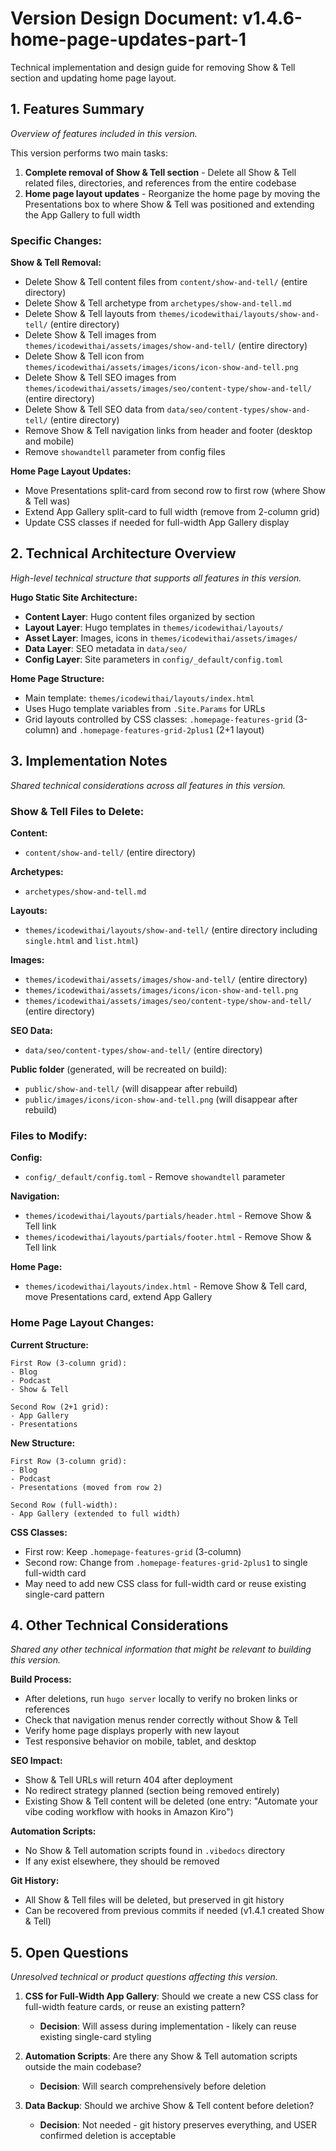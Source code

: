 # Version Design Document: v1.4.6-home-page-updates-part-1
Technical implementation and design guide for removing Show & Tell section and updating home page layout.

## 1. Features Summary
_Overview of features included in this version._

This version performs two main tasks:

1. **Complete removal of Show & Tell section** - Delete all Show & Tell related files, directories, and references from the entire codebase
2. **Home page layout updates** - Reorganize the home page by moving the Presentations box to where Show & Tell was positioned and extending the App Gallery to full width

### Specific Changes:

**Show & Tell Removal:**
- Delete Show & Tell content files from `content/show-and-tell/` (entire directory)
- Delete Show & Tell archetype from `archetypes/show-and-tell.md`
- Delete Show & Tell layouts from `themes/icodewithai/layouts/show-and-tell/` (entire directory)
- Delete Show & Tell images from `themes/icodewithai/assets/images/show-and-tell/` (entire directory)
- Delete Show & Tell icon from `themes/icodewithai/assets/images/icons/icon-show-and-tell.png`
- Delete Show & Tell SEO images from `themes/icodewithai/assets/images/seo/content-type/show-and-tell/` (entire directory)
- Delete Show & Tell SEO data from `data/seo/content-types/show-and-tell/` (entire directory)
- Remove Show & Tell navigation links from header and footer (desktop and mobile)
- Remove `showandtell` parameter from config files

**Home Page Layout Updates:**
- Move Presentations split-card from second row to first row (where Show & Tell was)
- Extend App Gallery split-card to full width (remove from 2-column grid)
- Update CSS classes if needed for full-width App Gallery display

## 2. Technical Architecture Overview
_High-level technical structure that supports all features in this version._

**Hugo Static Site Architecture:**
- **Content Layer**: Hugo content files organized by section
- **Layout Layer**: Hugo templates in `themes/icodewithai/layouts/`
- **Asset Layer**: Images, icons in `themes/icodewithai/assets/images/`
- **Data Layer**: SEO metadata in `data/seo/`
- **Config Layer**: Site parameters in `config/_default/config.toml`

**Home Page Structure:**
- Main template: `themes/icodewithai/layouts/index.html`
- Uses Hugo template variables from `.Site.Params` for URLs
- Grid layouts controlled by CSS classes: `.homepage-features-grid` (3-column) and `.homepage-features-grid-2plus1` (2+1 layout)

## 3. Implementation Notes
_Shared technical considerations across all features in this version._

### Show & Tell Files to Delete:

**Content:**
- `content/show-and-tell/` (entire directory)

**Archetypes:**
- `archetypes/show-and-tell.md`

**Layouts:**
- `themes/icodewithai/layouts/show-and-tell/` (entire directory including `single.html` and `list.html`)

**Images:**
- `themes/icodewithai/assets/images/show-and-tell/` (entire directory)
- `themes/icodewithai/assets/images/icons/icon-show-and-tell.png`
- `themes/icodewithai/assets/images/seo/content-type/show-and-tell/` (entire directory)

**SEO Data:**
- `data/seo/content-types/show-and-tell/` (entire directory)

**Public folder** (generated, will be recreated on build):
- `public/show-and-tell/` (will disappear after rebuild)
- `public/images/icons/icon-show-and-tell.png` (will disappear after rebuild)

### Files to Modify:

**Config:**
- `config/_default/config.toml` - Remove `showandtell` parameter

**Navigation:**
- `themes/icodewithai/layouts/partials/header.html` - Remove Show & Tell link
- `themes/icodewithai/layouts/partials/footer.html` - Remove Show & Tell link

**Home Page:**
- `themes/icodewithai/layouts/index.html` - Remove Show & Tell card, move Presentations card, extend App Gallery

### Home Page Layout Changes:

**Current Structure:**
```
First Row (3-column grid):
- Blog
- Podcast
- Show & Tell

Second Row (2+1 grid):
- App Gallery
- Presentations
```

**New Structure:**
```
First Row (3-column grid):
- Blog
- Podcast
- Presentations (moved from row 2)

Second Row (full-width):
- App Gallery (extended to full width)
```

**CSS Classes:**
- First row: Keep `.homepage-features-grid` (3-column)
- Second row: Change from `.homepage-features-grid-2plus1` to single full-width card
- May need to add new CSS class for full-width card or reuse existing single-card pattern

## 4. Other Technical Considerations
_Shared any other technical information that might be relevant to building this version._

**Build Process:**
- After deletions, run `hugo server` locally to verify no broken links or references
- Check that navigation menus render correctly without Show & Tell
- Verify home page displays properly with new layout
- Test responsive behavior on mobile, tablet, and desktop

**SEO Impact:**
- Show & Tell URLs will return 404 after deployment
- No redirect strategy planned (section being removed entirely)
- Existing Show & Tell content will be deleted (one entry: "Automate your vibe coding workflow with hooks in Amazon Kiro")

**Automation Scripts:**
- No Show & Tell automation scripts found in `.vibedocs` directory
- If any exist elsewhere, they should be removed

**Git History:**
- All Show & Tell files will be deleted, but preserved in git history
- Can be recovered from previous commits if needed (v1.4.1 created Show & Tell)

## 5. Open Questions
_Unresolved technical or product questions affecting this version._

1. **CSS for Full-Width App Gallery**: Should we create a new CSS class for full-width feature cards, or reuse an existing pattern?
   - **Decision**: Will assess during implementation - likely can reuse existing single-card styling

2. **Automation Scripts**: Are there any Show & Tell automation scripts outside the main codebase?
   - **Decision**: Will search comprehensively before deletion

3. **Data Backup**: Should we archive Show & Tell content before deletion?
   - **Decision**: Not needed - git history preserves everything, and USER confirmed deletion is acceptable
